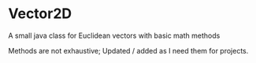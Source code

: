 # Vector2D
A small java class for Euclidean vectors with basic math methods

Methods are not exhaustive; Updated / added as I need them for projects.

